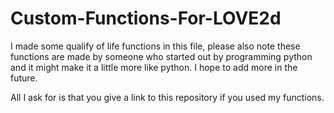 # Custom-Functions-For-LOVE2d
I made some qualify of life functions in this file, please also note these functions are made by someone who started out by programming python and it might make it a little more like python. I hope to add more in the future.

All I ask for is that you give a link to this repository if you used my functions.
